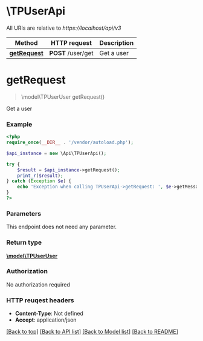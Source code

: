 # \TPUserApi

All URIs are relative to *https://localhost/api/v3*

Method | HTTP request | Description
------------- | ------------- | -------------
[**getRequest**](TPUserApi.md#getRequest) | **POST** /user/get | Get a user


# **getRequest**
> \model\TPUserUser getRequest()

Get a user



### Example 
```php
<?php
require_once(__DIR__ . '/vendor/autoload.php');

$api_instance = new \Api\TPUserApi();

try { 
    $result = $api_instance->getRequest();
    print_r($result);
} catch (Exception $e) {
    echo 'Exception when calling TPUserApi->getRequest: ', $e->getMessage(), "\n";
}
?>
```

### Parameters
This endpoint does not need any parameter.

### Return type

[**\model\TPUserUser**](TPUserUser.md)

### Authorization

No authorization required

### HTTP reuqest headers

 - **Content-Type**: Not defined
 - **Accept**: application/json

[[Back to top]](#) [[Back to API list]](../README.md#documentation-for-api-endpoints) [[Back to Model list]](../README.md#documentation-for-models) [[Back to README]](../README.md)

